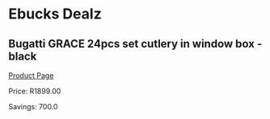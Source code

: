 
# Ebucks Dealz
## Bugatti GRACE 24pcs set cutlery in window box - black
[Product Page](https://www.ebucks.com/web/shop/productSelected.do?prodId=1161815227&catId=714962196)

Price: R1899.00

Savings: 700.0


	